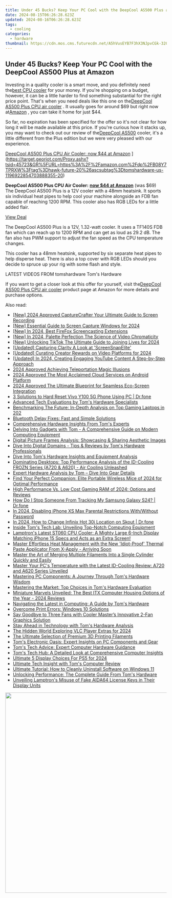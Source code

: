 ```yaml
---
title: Under 45 Bucks? Keep Your PC Cool with the DeepCool AS500 Plus at Amazon!
date: 2024-08-15T06:26:28.623Z
updated: 2024-08-16T06:26:28.623Z
tags:
  - cooling
categories:
  - hardware
thumbnail: https://cdn.mos.cms.futurecdn.net/A5hVusEYB7F3hX3NJpvCGk-320-80.jpg
---
```


## Under 45 Bucks? Keep Your PC Cool with the DeepCool AS500 Plus at Amazon

Investing in a quality cooler is a smart move, and you definitely need the[best CPU cooler](https://www.tomshardware.com/reviews/best-cpu-coolers,4181.html) for your money. If you're shopping on a budget, however, it can be a little harder to find something substantial for the right price point. That's when you need deals like this one on the[DeepCool AS500 Plus CPU air cooler](https://target.georiot.com/Proxy.ashx?tsid=45723&GR%5FURL=https%3A%2F%2Famazon.com%2Fdp%2FB08Y7TPRXW%3Ftag%3Dhawk-future-20%26ascsubtag%3Dtomshardware-us-2270842819961426424-20) . It usually goes for around $69 but right now at[Amazon](https://www.tomshardware.com/tag/amazon) , you can take it home for just $44.

 So far, no expiration has been specified for the offer so it's not clear for how long it will be made available at this price. If you're curious how it stacks up, you may want to check out our review of the[DeepCool AS500](https://www.tomshardware.com/reviews/deepcool-as500) cooler, it's a little different from the Plus edition but we were very pleased with our experience.

[DeepCool AS500 Plus CPU Air Cooler: now $44 at Amazon](https://cdn.mos.cms.futurecdn.net/YZTzsskjgd4VpYF9VNpQoi-200-100.jpg "DeepCool AS500 Plus CPU Air Cooler: now $44 at Amazon") ](https://target.georiot.com/Proxy.ashx?tsid=45723&GR%5FURL=https%3A%2F%2Famazon.com%2Fdp%2FB08Y7TPRXW%3Ftag%3Dhawk-future-20%26ascsubtag%3Dtomshardware-us-1196922854703888355-20)

**DeepCool AS500 Plus CPU Air Cooler:** [**now $44 at Amazon**](https://target.georiot.com/Proxy.ashx?tsid=45723&GR%5FURL=https%3A%2F%2Famazon.com%2Fdp%2FB08Y7TPRXW%3Ftag%3Dhawk-future-20%26ascsubtag%3Dtomshardware-us-1208728374722915022-20) (was $69)  
 The DeepCool AS500 Plus is a 12V cooler with a 48mm heatsink. It sports six individual heat pipes to help cool your machine alongside an FDB fan capable of reaching 1200 RPM. This cooler also has RGB LEDs for a little added flair.

[View Deal](https://target.georiot.com/Proxy.ashx?tsid=45723&GR%5FURL=https%3A%2F%2Famazon.com%2Fdp%2FB08Y7TPRXW%3Ftag%3Dhawk-future-20%26ascsubtag%3Dtomshardware-us-1196922854703888355-20)

 The DeepCool AS500 Plus is a 12V, 1.32-watt cooler. It uses a TF140S FDB fan which can reach up to 1200 RPM and can get as loud as 29.2 dB. The fan also has PWM support to adjust the fan speed as the CPU temperature changes.

 This cooler has a 48mm heatsink, supported by six separate heat pipes to help disperse heat. There is also a top cover with RGB LEDs should you decide to spruce up your rig with some flash and style.

 LATEST VIDEOS FROM tomshardware Tom's Hardware

 If you want to get a closer look at this offer for yourself, visit the[DeepCool AS500 Plus CPU air cooler](https://target.georiot.com/Proxy.ashx?tsid=45723&GR%5FURL=https%3A%2F%2Famazon.com%2Fdp%2FB08Y7TPRXW%3Ftag%3Dhawk-future-20%26ascsubtag%3Dtomshardware-us-2270842819961426424-20) product page at Amazon for more details and purchase options.


<ins class="adsbygoogle"
     style="display:block"
     data-ad-format="autorelaxed"
     data-ad-client="ca-pub-7571918770474297"
     data-ad-slot="1223367746"></ins>



<ins class="adsbygoogle"
     style="display:block"
     data-ad-client="ca-pub-7571918770474297"
     data-ad-slot="8358498916"
     data-ad-format="auto"
     data-full-width-responsive="true"></ins>

<span class="atpl-alsoreadstyle">Also read:</span>
<div><ul>
<li><a href="https://screen-video-capture.techidaily.com/new-2024-approved-capturecrafter-your-ultimate-guide-to-screen-recording/"><u>[New] 2024 Approved  CaptureCrafter  Your Ultimate Guide to Screen Recording</u></a></li>
<li><a href="https://video-screen-grab.techidaily.com/new-essential-guide-to-screen-capture-windows-for-2024/"><u>[New] Essential Guide to Screen Capture Windows for 2024</u></a></li>
<li><a href="https://screen-video-capture.techidaily.com/new-in-2024-best-firefox-screencasting-extensions/"><u>[New] In 2024, Best FireFox Screencasting Extensions</u></a></li>
<li><a href="https://youtube-tips.techidaily.com/n-2024-palette-perfection-the-science-of-video-chromaticity/"><u>[New] In 2024, Palette Perfection  The Science of Video Chromaticity</u></a></li>
<li><a href="https://tiktok-clips.techidaily.com/new-unlocking-tiktok-the-ultimate-guide-to-joining-lives-for-2024/"><u>[New] Unlocking TikTok  The Ultimate Guide to Joining Lives for 2024</u></a></li>
<li><a href="https://screen-sharing-recording.techidaily.com/updated-capturing-clarity-a-look-at-screensnapelite/"><u>[Updated] Capturing Clarity  A Look at 'ScreenSnapElite'</u></a></li>
<li><a href="https://facebook-video-share.techidaily.com/updated-curating-creator-rewards-on-video-platforms-for-2024/"><u>[Updated] Curating Creator Rewards on Video Platforms for 2024</u></a></li>
<li><a href="https://facebook-video-footage.techidaily.com/updated-in-2024-creating-engaging-youtube-content-a-step-by-step-approach/"><u>[Updated] In 2024, Creating Engaging YouTube Content  A Step-by-Step Approach</u></a></li>
<li><a href="https://fox-links.techidaily.com/2024-approved-achieving-teleportation-magic-illusions/"><u>2024 Approved  Achieving Teleportation Magic Illusions</u></a></li>
<li><a href="https://some-approaches.techidaily.com/2024-approved-the-most-acclaimed-cloud-services-on-android-platform/"><u>2024 Approved  The Most Acclaimed Cloud Services on Android Platform</u></a></li>
<li><a href="https://some-skills.techidaily.com/2024-approved-the-ultimate-blueprint-for-seamless-eco-screen-integration/"><u>2024 Approved  The Ultimate Blueprint for Seamless Eco-Screen Integration</u></a></li>
<li><a href="https://phone-solutions.techidaily.com/3-solutions-to-hard-reset-vivo-y100-5g-phone-using-pc-drfone-by-drfone-reset-android-reset-android/"><u>3 Solutions to Hard Reset Vivo Y100 5G Phone Using PC | Dr.fone</u></a></li>
<li><a href="https://hardware-tips.techidaily.com/advanced-tech-evaluations-by-toms-hardware-specialists/"><u>Advanced Tech Evaluations by Tom's Hardware Specialists</u></a></li>
<li><a href="https://hardware-tips.techidaily.com/benchmarking-the-future-in-depth-analysis-on-top-gaming-laptops-in-202/"><u>Benchmarking The Future: In-Depth Analysis on Top Gaming Laptops in 202</u></a></li>
<li><a href="https://sound-issues.techidaily.com/1723016401732-bluetooth-delay-fixes-fast-and-simple-solutions/"><u>Bluetooth Delay Fixes: Fast and Simple Solutions</u></a></li>
<li><a href="https://hardware-tips.techidaily.com/comprehensive-hardware-insights-from-toms-experts/"><u>Comprehensive Hardware Insights From Tom's Experts</u></a></li>
<li><a href="https://hardware-tips.techidaily.com/delving-into-gadgets-with-tom-a-comprehensive-guide-on-modern-computing-equipment/"><u>Delving Into Gadgets with Tom - A Comprehensive Guide on Modern Computing Equipment</u></a></li>
<li><a href="https://buynow-help.techidaily.com/digital-picture-frames-analysis-showcasing-and-sharing-aesthetic-images/"><u>Digital Picture Frames Analysis: Showcasing & Sharing Aesthetic Images</u></a></li>
<li><a href="https://hardware-tips.techidaily.com/dive-into-digital-domains-tips-and-reviews-by-toms-hardware-professionals/"><u>Dive Into Digital Domains - Tips & Reviews by Tom's Hardware Professionals</u></a></li>
<li><a href="https://hardware-tips.techidaily.com/dive-into-toms-hardware-insights-and-equipment-analysis/"><u>Dive Into Tom's Hardware Insights and Equipment Analysis</u></a></li>
<li><a href="https://hardware-tips.techidaily.com/dominating-desktops-top-performance-analysis-of-the-id-cooling-frozn-series-a720-and-a620-air-cooling-unleashed/"><u>Dominating Desktops: Top Performance Analysis of the ID-Cooling FROZN Series (A720 & A620) - Air Cooling Unleashed</u></a></li>
<li><a href="https://hardware-tips.techidaily.com/1723125193005-expert-hardware-analysis-by-tom-dive-into-gear-details/"><u>Expert Hardware Analysis by Tom – Dive Into Gear Details</u></a></li>
<li><a href="https://hardware-tips.techidaily.com/find-your-perfect-companion-elite-portable-wireless-mice-of-2024-for-optimal-performance/"><u>Find Your Perfect Companion: Elite Portable Wireless Mice of 2024 for Optimal Performance</u></a></li>
<li><a href="https://hardware-tips.techidaily.com/high-performance-vs-low-cost-gaming-ram-of-2024-options-and-reviews/"><u>High Performance Vs. Low Cost Gaming RAM of 2024: Options and Reviews</u></a></li>
<li><a href="https://android-location-track.techidaily.com/how-do-i-stop-someone-from-tracking-my-samsung-galaxy-s24-drfone-by-drfone-virtual-android/"><u>How Do I Stop Someone From Tracking My Samsung Galaxy S24? | Dr.fone</u></a></li>
<li><a href="https://ios-unlock.techidaily.com/in-2024-disabling-iphone-xs-max-parental-restrictions-withwithout-password-by-drfone-ios/"><u>In 2024, Disabling iPhone XS Max Parental Restrictions With/Without Password</u></a></li>
<li><a href="https://location-social.techidaily.com/in-2024-how-to-change-infinix-hot-30i-location-on-skout-drfone-by-drfone-virtual-android/"><u>In 2024, How to Change Infinix Hot 30i Location on Skout | Dr.fone</u></a></li>
<li><a href="https://hardware-tips.techidaily.com/inside-toms-tech-lab-unveiling-top-notch-computing-equipment/"><u>Inside Tom's Tech Lab: Unveiling Top-Notch Computing Equipment</u></a></li>
<li><a href="https://hardware-tips.techidaily.com/lamptrons-latest-st060-cpu-cooler-a-mighty-large-6-inch-display-matching-iphone-15-specs-and-acts-as-an-extra-screen/"><u>Lamptron's Latest ST060 CPU Cooler: A Mighty Large 6-Inch Display Matching iPhone 15 Specs and Acts as an Extra Screen!</u></a></li>
<li><a href="https://hardware-tips.techidaily.com/master-effortless-heat-management-with-the-new-idiot-proof-thermal-paste-applicator-from-x-apply-arriving-soon/"><u>Master Effortless Heat Management with the New 'Idiot-Proof' Thermal Paste Applicator From X-Apply - Arriving Soon</u></a></li>
<li><a href="https://hardware-tips.techidaily.com/master-the-art-of-merging-multiple-filaments-into-a-single-cylinder-quickly-and-easily/"><u>Master the Art of Merging Multiple Filaments Into a Single Cylinder Quickly and Easily</u></a></li>
<li><a href="https://hardware-tips.techidaily.com/master-your-pcs-temperature-with-the-latest-id-cooling-review-a720-and-a620-series-unveiled/"><u>Master Your PC's Temperature with the Latest ID-Cooling Review: A720 and A620 Series Unveiled</u></a></li>
<li><a href="https://hardware-tips.techidaily.com/mastering-pc-components-a-journey-through-toms-hardware-wisdom/"><u>Mastering PC Components: A Journey Through Tom's Hardware Wisdom</u></a></li>
<li><a href="https://hardware-tips.techidaily.com/mastering-the-market-top-choices-in-toms-hardware-evaluation/"><u>Mastering the Market: Top Choices in Tom's Hardware Evaluation</u></a></li>
<li><a href="https://hardware-tips.techidaily.com/miniature-marvels-unveiled-the-best-itx-computer-housing-options-of-the-year-2024-reviews/"><u>Miniature Marvels Unveiled: The Best ITX Computer Housing Options of the Year - 2024 Reviews</u></a></li>
<li><a href="https://hardware-tips.techidaily.com/navigating-the-latest-in-computing-a-guide-by-toms-hardware/"><u>Navigating the Latest in Computing: A Guide by Tom's Hardware</u></a></li>
<li><a href="https://printer-issues.techidaily.com/overcome-print-errors-windows-10-solutions/"><u>Overcome Print Errors: Windows 10 Solutions</u></a></li>
<li><a href="https://hardware-tips.techidaily.com/say-goodbye-to-three-fans-with-cooler-masters-innovative-2-fan-graphics-solution/"><u>Say Goodbye to Three Fans with Cooler Master’s Innovative 2-Fan Graphics Solution</u></a></li>
<li><a href="https://hardware-tips.techidaily.com/stay-ahead-in-technology-with-toms-hardware-analysis/"><u>Stay Ahead in Technology with Tom's Hardware Analysis</u></a></li>
<li><a href="https://some-approaches.techidaily.com/the-hidden-world-exploring-vlc-player-extras-for-2024/"><u>The Hidden World  Exploring VLC Player Extras for 2024</u></a></li>
<li><a href="https://hardware-tips.techidaily.com/the-ultimate-selection-of-premium-3d-printing-filaments/"><u>The Ultimate Selection of Premium 3D Printing Filaments</u></a></li>
<li><a href="https://hardware-tips.techidaily.com/toms-electronic-oasis-expert-insights-on-pc-components-and-gear/"><u>Tom's Electronic Oasis: Expert Insights on PC Components and Gear</u></a></li>
<li><a href="https://hardware-tips.techidaily.com/toms-tech-advice-expert-computer-hardware-guidance/"><u>Tom's Tech Advice: Expert Computer Hardware Guidance</u></a></li>
<li><a href="https://hardware-tips.techidaily.com/toms-tech-hub-a-detailed-look-at-comprehensive-computer-insights/"><u>Tom's Tech Hub: A Detailed Look at Comprehensive Computer Insights</u></a></li>
<li><a href="https://vp-tips.techidaily.com/ultimate-5-display-choices-for-ps5-for-2024/"><u>Ultimate 5 Display Choices  For PS5 for 2024</u></a></li>
<li><a href="https://hardware-tips.techidaily.com/ultimate-tech-insight-with-toms-computer-review/"><u>Ultimate Tech Insight with Tom's Computer Review</u></a></li>
<li><a href="https://win-forum.techidaily.com/ultimate-tutorial-how-to-cleanly-uninstall-software-on-windows-11/"><u>Ultimate Tutorial: How to Cleanly Uninstall Software on Windows 11</u></a></li>
<li><a href="https://hardware-tips.techidaily.com/unlocking-performance-the-complete-guide-from-toms-hardware/"><u>Unlocking Performance: The Complete Guide From Tom's Hardware</u></a></li>
<li><a href="https://hardware-tips.techidaily.com/unveiling-lamptrons-misuse-of-fake-aida64-license-keys-in-their-display-units/"><u>Unveiling Lamptron's Misuse of Fake AIDA64 License Keys in Their Display Units</u></a></li>
</ul></div>

<!-- affiliate ads begin -->
<a href="https://electronicx.pxf.io/c/5597632/1872496/14483" target="_top" id="1872496"><img src="//a.impactradius-go.com/display-ad/14483-1872496" border="0" alt="" width="750" height="625"/></a><img height="0" width="0" src="https://imp.pxf.io/i/5597632/1872496/14483" style="position:absolute;visibility:hidden;" border="0" />
<!-- affiliate ads end -->